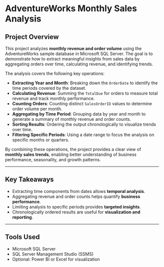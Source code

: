 # AdventureWorks Monthly Sales Analysis

## Project Overview
This project analyzes **monthly revenue and order volume** using the AdventureWorks sample database in Microsoft SQL Server. The goal is to demonstrate how to extract meaningful insights from sales data by aggregating orders over time, calculating revenue, and identifying trends.

The analysis covers the following key operations:

- **Extracting Year and Month**: Breaking down the `OrderDate` to identify the time periods covered by the dataset.  
- **Calculating Revenue**: Summing the `TotalDue` for orders to measure total revenue and track monthly performance.  
- **Counting Orders**: Counting distinct `SalesOrderID` values to determine order volume per month.  
- **Aggregating by Time Period**: Grouping data by year and month to generate a summary of monthly revenue and order counts.  
- **Sorting Results**: Ordering the output chronologically to visualize trends over time.  
- **Filtering Specific Periods**: Using a date range to focus the analysis on specific months or quarters.

By combining these operations, the project provides a clear view of **monthly sales trends**, enabling better understanding of business performance, seasonality, and growth patterns.

---

## Key Takeaways
- Extracting time components from dates allows **temporal analysis**.  
- Aggregating revenue and order counts helps quantify **business performance**.  
- Limiting analysis to specific periods provides **targeted insights**.  
- Chronologically ordered results are useful for **visualization and reporting**.

---

## Tools Used
- Microsoft SQL Server  
- SQL Server Management Studio (SSMS)  
- Optional: Power BI or Excel for visualization

